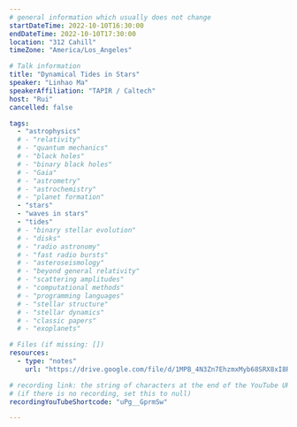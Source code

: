 ```yaml
---
# general information which usually does not change
startDateTime: 2022-10-10T16:30:00
endDateTime: 2022-10-10T17:30:00
location: "312 Cahill"
timeZone: "America/Los_Angeles"

# Talk information
title: "Dynamical Tides in Stars"
speaker: "Linhao Ma"
speakerAffiliation: "TAPIR / Caltech"
host: "Rui"
cancelled: false

tags:
  - "astrophysics"
  # - "relativity"
  # - "quantum mechanics"
  # - "black holes"
  # - "binary black holes"
  # - "Gaia"
  # - "astrometry"
  # - "astrochemistry"
  # - "planet formation"
  - "stars"
  - "waves in stars"
  - "tides"
  # - "binary stellar evolution"
  # - "disks"
  # - "radio astronomy"
  # - "fast radio bursts"
  # - "asteroseismology"
  # - "beyond general relativity"
  # - "scattering amplitudes"
  # - "computational methods"
  # - "programming languages"
  # - "stellar structure"
  # - "stellar dynamics"
  # - "classic papers"
  # - "exoplanets"

# Files (if missing: [])
resources:
  - type: "notes"
    url: "https://drive.google.com/file/d/1MPB_4N3Zn7EhzmxMyb68SRX8xI8RCZhh/view?usp=drive_link"

# recording link: the string of characters at the end of the YouTube URL
# (if there is no recording, set this to null)
recordingYouTubeShortcode: "uPg__GprmSw"

---
```



